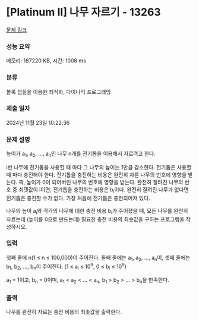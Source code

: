 # [Platinum II] 나무 자르기 - 13263 

[문제 링크](https://www.acmicpc.net/problem/13263) 

### 성능 요약

메모리: 187220 KB, 시간: 1008 ms

### 분류

볼록 껍질을 이용한 최적화, 다이나믹 프로그래밍

### 제출 일자

2024년 11월 23일 10:22:36

### 문제 설명

<p>높이가 a<sub>1</sub>, a<sub>2</sub>, ..., a<sub>n</sub>인 나무 n개를 전기톱을 이용해서 자르려고 한다.</p>

<p>i번 나무에 전기톱을 사용할 때 마다 그 나무의 높이는 1만큼 감소한다. 전기톱은 사용할 때 마다 충전해야 한다. 전기톱을 충전하는 비용은 완전히 자른 나무의 번호에 영향을 받는다. 즉, 높이가 0이 되어버린 나무의 번호에 영향을 받는다. 완전히 잘려진 나무의 번호 중 최댓값이 i이면, 전기톱을 충전하는 비용은 b<sub>i</sub>이다. 완전히 잘려진 나무가 없다면 전기톱은 충전할 수가 없다. 가장 처음에 전기톱은 충전되어져 있다.</p>

<p>나무의 높이 a<sub>i</sub>와 각각의 나무에 대한 충전 비용 b<sub>i</sub>가 주어졌을 때, 모든 나무를 완전히 자르는데 (높이를 0으로 만드는데) 필요한 충전 비용의 최솟값을 구하는 프로그램을 작성하시오. </p>

### 입력 

 <p>첫째 줄에 n(1 ≤ n ≤ 100,000)이 주어진다. 둘째 줄에는 a<sub>1</sub>, a<sub>2</sub>, ..., a<sub>n</sub>이, 셋째 줄에는 b<sub>1</sub>, b<sub>2</sub>, ..., b<sub>n</sub>이 주어진다. (1 ≤ a<sub>i</sub> ≤ 10<sup>9</sup>, 0 ≤ b<sub>i</sub> ≤ 10<sup>9</sup>)</p>

<p>a<sub>1</sub> = 1이고, b<sub>n</sub> = 0이며, a<sub>1</sub> < a<sub>2</sub> < ... < a<sub>n</sub>, b<sub>1</sub> > b<sub>2</sub> > ... > b<sub>n</sub>을 만족한다.</p>

### 출력 

 <p>나무를 완전히 자르는 충전 비용의 최솟값을 출력한다.</p>

